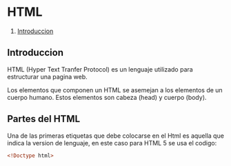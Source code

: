 # HTML

1. [Introduccion](#Intro)

## Introduccion 
HTML (Hyper Text Tranfer Protocol) es un lenguaje utilizado para estructurar 
una pagina web.

Los elementos que componen un HTML se asemejan 
a los elementos de un cuerpo humano.
Estos elementos son cabeza (head) y cuerpo (body).

## Partes del HTML
Una de las primeras etiquetas que debe colocarse en el Html
es aquella que indica la version de lenguaje, en este caso para 
HTML 5 se usa el codigo:
```html
<!Doctype html>
```